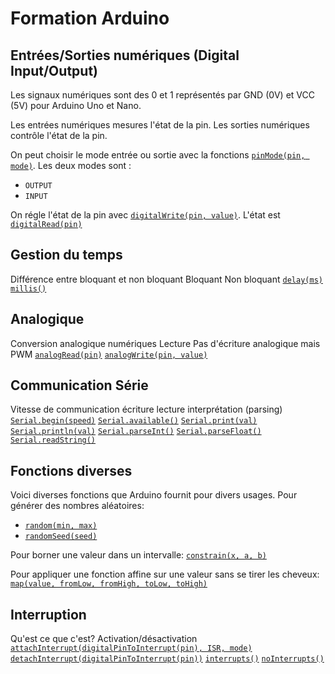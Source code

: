 # Formation Arduino

## Entrées/Sorties numériques (Digital Input/Output)

Les signaux numériques sont des 0 et 1 représentés par GND (0V) et VCC (5V) pour Arduino Uno et Nano.

Les entrées numériques mesures l'état de la pin.
Les sorties numériques contrôle l'état de la pin.

On peut choisir le mode entrée ou sortie avec la fonctions [`pinMode(pin, mode)`](https://www.arduino.cc/reference/en/language/functions/digital-io/pinmode/).
Les deux modes sont :
- `OUTPUT`
- `INPUT`

On régle l'état de la pin avec
[`digitalWrite(pin, value)`](https://www.arduino.cc/reference/en/language/functions/digital-io/digitalwrite/). L'état est
[`digitalRead(pin)`](https://www.arduino.cc/reference/en/language/functions/digital-io/digitalread/)

## Gestion du temps
Différence entre bloquant et non bloquant
Bloquant
Non bloquant
[`delay(ms)`](https://www.arduino.cc/reference/en/language/functions/time/delay/)
[`millis()`](https://www.arduino.cc/reference/en/language/functions/time/millis/)

## Analogique
Conversion analogique numériques
Lecture
Pas d'écriture analogique mais PWM
[`analogRead(pin)`](https://www.arduino.cc/reference/en/language/functions/analog-io/analogread/)
[`analogWrite(pin, value)`](https://www.arduino.cc/reference/en/language/functions/analog-io/analogwrite/)


## Communication Série
Vitesse de communication
écriture
lecture interprétation (parsing)
[`Serial.begin(speed)`](https://www.arduino.cc/reference/en/language/functions/communication/serial/begin/)
[`Serial.available()`](https://www.arduino.cc/reference/en/language/functions/communication/serial/available/)
[`Serial.print(val)`](https://www.arduino.cc/reference/en/language/functions/communication/serial/print/)
[`Serial.println(val)`](https://www.arduino.cc/reference/en/language/functions/communication/serial/println/)
[`Serial.parseInt()`](https://www.arduino.cc/reference/en/language/functions/communication/serial/parseint/)
[`Serial.parseFloat()`](https://www.arduino.cc/reference/en/language/functions/communication/serial/parsefloat/)
[`Serial.readString()`](https://www.arduino.cc/reference/en/language/functions/communication/serial/readstring/)

## Fonctions diverses
Voici diverses fonctions que Arduino fournit pour divers usages.
Pour générer des nombres aléatoires:
- [`random(min, max)`](https://www.arduino.cc/reference/en/language/functions/random-numbers/random/)
- [`randomSeed(seed)`](https://www.arduino.cc/reference/en/language/functions/random-numbers/randomseed/)

Pour borner une valeur dans un intervalle:
[`constrain(x, a, b)`](https://www.arduino.cc/reference/en/language/functions/math/constrain/)

Pour appliquer une fonction affine sur une valeur sans se tirer les cheveux:
[`map(value, fromLow, fromHigh, toLow, toHigh)`](https://www.arduino.cc/reference/en/language/functions/math/map/)

## Interruption
Qu'est ce que c'est?
Activation/désactivation
[`attachInterrupt(digitalPinToInterrupt(pin), ISR, mode)`](https://www.arduino.cc/reference/en/language/functions/external-interrupts/attachinterrupt/)
[`detachInterrupt(digitalPinToInterrupt(pin))`](https://www.arduino.cc/reference/en/language/functions/external-interrupts/detachinterrupt/)
[`interrupts()`](https://www.arduino.cc/reference/en/language/functions/interrupts/interrupts/)
[`noInterrupts()`](https://www.arduino.cc/reference/en/language/functions/interrupts/nointerrupts/)
